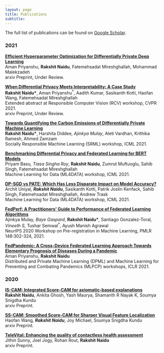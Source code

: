 ```yaml
---
layout: page
title: Publications
subtitle:
---
```


The full list of publications can be found on <a href="https://scholar.google.com/citations?user=bbscqSsAAAAJ&hl=en" target="_blank">Google Scholar</a>.

### 2021

<a href="https://arxiv.org/abs/2108.03888" target="_blank"><b>Efficient Hyperparameter Optimization for Differentially Private Deep Learning</b></a><br/>
Aman Priyanshu, <b>Rakshit Naidu</b>, Fatemehsadat Mireshghallah, Mohammad Malekzadeh <br/>
arxiv Preprint, Under Review.

<a href="https://arxiv.org/abs/2106.13203" target="_blank"><b>When Differential Privacy Meets Interpretability: A Case Study </b></a><br/>
<b>Rakshit Naidu*</b>, Aman Priyanshu<sup>*</sup>, Aadith Kumar, Sasikanth Kotti, Haofan Wang, Fatemehsadat Mireshghallah<br/>
Extended abstract at Responsible Computer Vision (RCV) workshop, CVPR 2021. <br/>
arxiv Preprint, Under Review.

<a href="https://arxiv.org/abs/2107.06946" target="_blank"><b>Towards Quantifying the Carbon Emissions of Differentially Private Machine Learning </b></a><br/>
<b>Rakshit Naidu*</b>, Harshita Diddee<sup>*</sup>, Ajinkya Mulay<sup>*</sup>, Aleti Vardhan, Krithika Ramesh, Ahmed Zamzam<br/>
Socially Responsible Machine Learning (SRML) workshop, ICML 2021.

<a href="https://arxiv.org/abs/2106.13973" target="_blank"><b>Benchmarking Differential Privacy and Federated Learning for BERT Models </b></a><br/>
Priyam Basu<sup>*</sup>, Tiasa Singha Roy<sup>*</sup>, <b>Rakshit Naidu</b>, Zumrut Muftuoglu, Sahib Singh, Fatemehsadat Mireshghallah<br/>
Machine Learning for Data (ML4DATA) workshop, ICML 2021.

<a href="https://arxiv.org/abs/2106.12576" target="_blank"><b>DP-SGD vs PATE: Which Has Less Disparate Impact on Model Accuracy? </b></a><br/>
Archit Uniyal<sup>*</sup>, <b>Rakshit Naidu*</b>, Sasikanth Kotti, Patrik Joslin Kenfack, Sahib Singh, Fatemehsadat Mireshghallah, Andrew Trask<br/>
Machine Learning for Data (ML4DATA) workshop, ICML 2021.

<a href="http://proceedings.mlr.press/v148/mulay21a.html" target="_blank"><b>FedPerf: A Practitioners’ Guide to Performance of Federated Learning Algorithms </b></a><br/>
Ajinkya Mulay<sup>*</sup>, Baye Gaspard<sup>*</sup>, <b>Rakshit Naidu*</b>, Santiago Gonzalez-Toral<sup>*</sup>, Vineeth S<sup>*</sup>, Tushar Semwal<sup>*</sup>, Ayush Manish Agrawal <br/>
NeurIPS 2020 Workshop on Pre-registration in Machine Learning, PMLR 148:302-324, 2021.

<a href="https://arxiv.org/abs/2104.01864" target="_blank"><b>FedPandemic: A Cross-Device Federated Learning Approach Towards Elementary Prognosis of Diseases During a Pandemic </b></a><br/>
Aman Priyanshu, <b>Rakshit Naidu</b><br/>
Distributed and Private Machine Learning (DPML) and Machine Learning for Preventing and Combating Pandemics (MLPCP) workshops, ICLR 2021.

### 2020

<a href="https://arxiv.org/abs/2010.03023" target="_blank"><b>IS-CAM: Integrated Score-CAM for axiomatic-based explanations </b></a><br/>
<b>Rakshit Naidu</b>, Ankita Ghosh, Yash Maurya, Shamanth R Nayak K, Soumya Snigdha Kundu<br/>
arxiv Preprint.

<a href="https://arxiv.org/abs/2006.14255" target="_blank"><b>SS-CAM: Smoothed Score-CAM for Sharper Visual Feature Localization </b></a><br/>
Haofan Wang<sup>*</sup>, <b>Rakshit Naidu*</b>, Joy Michael, Soumya Snigdha Kundu<br/>
arxiv Preprint.

<a href="https://arxiv.org/abs/2007.00762" target="_blank"><b>TeleVital: Enhancing the quality of contactless health assessment </b></a><br/>
Jithin Sunny, Joel Jogy, Rohan Rout, <b>Rakshit Naidu</b><br/>
arxiv Preprint.
